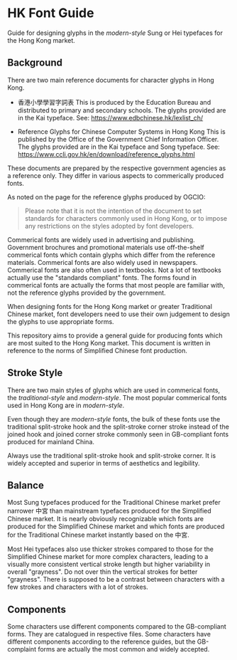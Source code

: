# HK Font Guide

Guide for designing glyphs in the _modern-style_ Sung or Hei typefaces for the Hong Kong market.

## Background

There are two main reference documents for character glyphs in Hong Kong.

- 香港小學學習字詞表
  This is produced by the Education Bureau and distributed to primary and secondary schools.
  The glyphs provided are in the Kai typeface.
  See: https://www.edbchinese.hk/lexlist_ch/

- Reference Glyphs for Chinese Computer Systems in Hong Kong
  This is published by the Office of the Government Chief Information Officer.
  The glyphs provided are in the Kai typeface and Song typeface.
  See: https://www.ccli.gov.hk/en/download/reference_glyphs.html

These documents are prepared by the respective government agencies as a reference only. They differ
in various aspects to commerically produced fonts.

As noted on the page for the reference glyphs produced by OGCIO:

> Please note that it is not the intention of the document to set standards for characters commonly
> used in Hong Kong, or to impose any restrictions on the styles adopted by font developers.

Commerical fonts are widely used in advertising and publishing. Government brochures and promotional
materials use off-the-shelf commerical fonts which contain glyphs which differ from the reference
materials. Commerical fonts are also widely used in newspapers.  Commerical fonts are also often used
in textbooks. Not a lot of textbooks actually use the "standards compliant" fonts. The forms found in
commerical fonts are actually the forms that most people are familiar with, not the reference glyphs
provided by the government.

When designing fonts for the Hong Kong market or greater Traditional Chinese market, font developers
need to use their own judgement to design the glyphs to use appropriate forms.

This repository aims to provide a general guide for producing fonts which are most suited to the Hong
Kong market. This document is written in reference to the norms of Simplified Chinese font production.

## Stroke Style

There are two main styles of glyphs which are used in commerical fonts, the _traditional-style_ and
_modern-style_. The most popular commerical fonts used in Hong Kong are in _modern-style_.

Even though they are _modern-style_ fonts, the bulk of these fonts use the traditional split-stroke
hook and the split-stroke corner stroke instead of the joined hook and joined corner stroke commonly
seen in GB-compliant fonts produced for mainland China.

Always use the traditional split-stroke hook and split-stroke corner. It is widely accepted and superior
in terms of aesthetics and legibility.

## Balance

Most Sung typefaces produced for the Traditional Chinese market prefer narrower 中宮 than mainstream
typefaces produced for the Simplified Chinese market. It is nearly obviously recognizable which fonts
are produced for the Simplified Chinese market and which fonts are produced for the Traditional Chinese
market instantly based on the 中宮.

Most Hei typefaces also use thicker strokes compared to those for the Simplified Chinese market for
more complex characters, leading to a visually more consistent vertical stroke length but higher
variability in overall "grayness". Do not over thin the vertical strokes for better "grayness".
There is supposed to be a contrast between characters with a few strokes and characters with a lot of
strokes.

## Components

Some characters use different components compared to the GB-compliant forms. They are catalogued in
respective files. Some characters have different components according to the reference guides, but the
GB-complaint forms are actually the most common and widely accepted.
